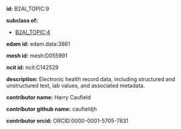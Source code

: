**id:** B2AI_TOPIC:9

**subclass of:**

- [B2AI_TOPIC:4](../DataTopic.markdown)

**edam id:** edam.data:3861

**mesh id:** mesh:D055991

**ncit id:** ncit:C142529

**description:** Electronic health record data, including structured and unstructured text, lab values, and associated metadata.

**contributor name:** Harry Caufield

**contributor github name:** caufieldjh

**contributor orcid:** ORCID:0000-0001-5705-7831

